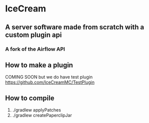 # IceCream
## A server software made from scratch with a custom plugin api
### A fork of the Airflow API


## How to make a plugin
COMING SOON but we do have test plugin
https://github.com/IceCreamMC/TestPlugin

## How to compile
1. ./gradlew applyPatches
2. ./gradlew createPaperclipJar